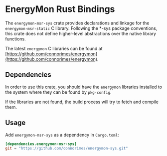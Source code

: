 # EnergyMon Rust Bindings

The `energymon-msr-sys` crate provides declarations and linkage for the
`energymon-msr-static` C library.
Following the *-sys package conventions, this crate does not define
higher-level abstractions over the native library functions.

The latest `energymon` C libraries can be found at
[https://github.com/connorimes/energymon](https://github.com/connorimes/energymon).

## Dependencies

In order to use this crate, you should have the `energymon` libraries
installed to the system where they can be found by `pkg-config`.

If the libraries are not found, the build process will try to fetch and
compile them.

## Usage
Add `energymon-msr-sys` as a dependency in `Cargo.toml`:

```toml
[dependencies.energymon-msr-sys]
git = "https://github.com/connorimes/energymon-sys.git"
```
